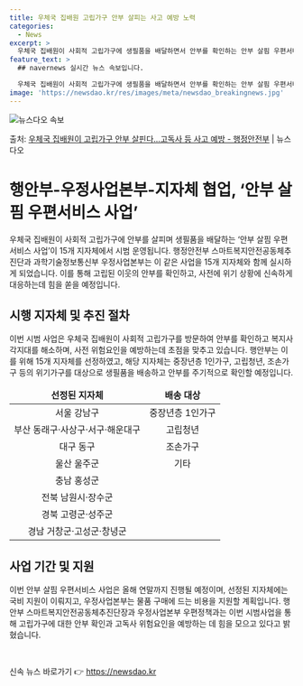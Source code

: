 ```yaml
---
title: 우체국 집배원 고립가구 안부 살피는 사고 예방 노력
categories:
  - News
excerpt: >
  우체국 집배원이 사회적 고립가구에 생필품을 배달하면서 안부를 확인하는 안부 살핌 우편서비스 사업이 15개 지…
feature_text: >
  ## navernews 실시간 뉴스 속보입니다.

  우체국 집배원이 사회적 고립가구에 생필품을 배달하면서 안부를 확인하는 안부 살핌 우편서비스 사업이 15개 지…
image: 'https://newsdao.kr/res/images/meta/newsdao_breakingnews.jpg'
---
```


![뉴스다오 속보](https://newsdao.kr/res/images/meta/newsdao_breakingnews.jpg)

<p>출처: <a href="https://newsdao.kr/3852" rel="dofollow">우체국 집배원이 고립가구 안부 살핀다…고독사 등 사고 예방 - 행정안전부</a> | 뉴스다오</p>

<h1>행안부-우정사업본부-지자체 협업, ‘안부 살핌 우편서비스 사업’</h1>

<p data-ke-size="size16">우체국 집배원이 사회적 고립가구에 안부를 살피며 생필품을 배달하는 ‘안부 살핌 우편서비스 사업’이 15개 지자체에서 시범 운영됩니다. 행정안전부 스마트복지안전공동체추진단과 과학기술정보통신부 우정사업본부는 이 같은 사업을 15개 지자체와 함께 실시하게 되었습니다. 이를 통해 고립된 이웃의 안부를 확인하고, 사전에 위기 상황에 신속하게 대응하는데 힘을 쏟을 예정입니다.</p>

<h2 data-ke-size="size26">시행 지자체 및 추진 절차</h2>

<p data-ke-size="size16">이번 시범 사업은 우체국 집배원이 사회적 고립가구를 방문하여 안부를 확인하고 복지사각지대를 해소하며, 사전 위험요인을 예방하는데 초점을 맞추고 있습니다. 행안부는 이를 위해 15개 지자체를 선정하였고, 해당 지자체는 중장년층 1인가구, 고립청년, 조손가구 등의 위기가구를 대상으로 생필품을 배송하고 안부를 주기적으로 확인할 예정입니다.</p>

<table>
	<thead>
		<tr>
			<td style="text-align: center; height: 17px;"><b>선정된 지자체</b></td>
			<td style="text-align: center; height: 17px;"><b>배송 대상</b></td>
		</tr>
	</thead>
	<tbody>
		<tr>
			<td style="text-align: center; height: 17px;">서울 강남구</td>
			<td style="text-align: center; height: 17px;">중장년층 1인가구</td>
		</tr>
		<tr>
			<td style="text-align: center; height: 17px;">부산 동래구·사상구·서구·해운대구</td>
			<td style="text-align: center; height: 17px;">고립청년</td>
		</tr>
		<tr>
			<td style="text-align: center; height: 17px;">대구 동구</td>
			<td style="text-align: center; height: 17px;">조손가구</td>
		</tr>
		<tr>
			<td style="text-align: center; height: 17px;">울산 울주군</td>
			<td style="text-align: center; height: 17px;">기타</td>
		</tr>
		<tr>
			<td style="text-align: center; height: 17px;">충남 홍성군</td>
			<td style="text-align: center; height: 17px;"></td>
		</tr>
		<tr>
			<td style="text-align: center; height: 17px;">전북 남원시·장수군</td>
			<td style="text-align: center; height: 17px;"></td>
		</tr>
		<tr>
			<td style="text-align: center; height: 17px;">경북 고령군·성주군</td>
			<td style="text-align: center; height: 17px;"></td>
		</tr>
		<tr>
			<td style="text-align: center; height: 17px;">경남 거창군·고성군·창녕군</td>
			<td style="text-align: center; height: 17px;"></td>
		</tr>
	</tbody>
</table>

<h2 data-ke-size="size26">사업 기간 및 지원</h2>

<p data-ke-size="size16">이번 안부 살핌 우편서비스 사업은 올해 연말까지 진행될 예정이며, 선정된 지자체에는 국비 지원이 이뤄지고, 우정사업본부는 물품 구매에 드는 비용을 지원할 계획입니다. 행안부 스마트복지안전공동체추진단장과 우정사업본부 우편정책과는 이번 시범사업을 통해 고립가구에 대한 안부 확인과 고독사 위험요인을 예방하는 데 힘을 모으고 있다고 밝혔습니다.</p>

<p data-ke-size="size16">&nbsp;</p> 

신속 뉴스 바로가기 👉 <a href="https://newsdao.kr" rel="dofollow">https://newsdao.kr</a>


